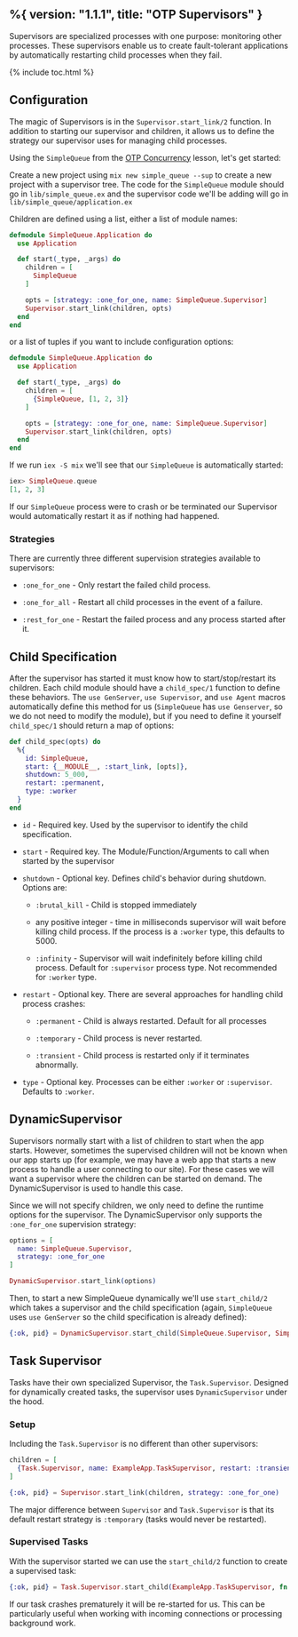 %{
  version: "1.1.1",
  title: "OTP Supervisors"
}
---

Supervisors are specialized processes with one purpose: monitoring other processes.
These supervisors enable us to create fault-tolerant applications by automatically restarting child processes when they fail.

{% include toc.html %}

## Configuration

The magic of Supervisors is in the `Supervisor.start_link/2` function.
In addition to starting our supervisor and children, it allows us to define the strategy our supervisor uses for managing child processes.

Using the `SimpleQueue` from the [OTP Concurrency](../../advanced/otp-concurrency) lesson, let's get started:

Create a new project using `mix new simple_queue --sup` to create a new project with a supervisor tree.
The code for the `SimpleQueue` module should go in `lib/simple_queue.ex` and the supervisor code we'll be adding will go in `lib/simple_queue/application.ex`

Children are defined using a list, either a list of module names:

```elixir
defmodule SimpleQueue.Application do
  use Application

  def start(_type, _args) do
    children = [
      SimpleQueue
    ]

    opts = [strategy: :one_for_one, name: SimpleQueue.Supervisor]
    Supervisor.start_link(children, opts)
  end
end
```

or a list of tuples if you want to include configuration options:

```elixir
defmodule SimpleQueue.Application do
  use Application

  def start(_type, _args) do
    children = [
      {SimpleQueue, [1, 2, 3]}
    ]

    opts = [strategy: :one_for_one, name: SimpleQueue.Supervisor]
    Supervisor.start_link(children, opts)
  end
end
```

If we run `iex -S mix` we'll see that our `SimpleQueue` is automatically started:

```elixir
iex> SimpleQueue.queue
[1, 2, 3]
```

If our `SimpleQueue` process were to crash or be terminated our Supervisor would automatically restart it as if nothing had happened.

### Strategies

There are currently three different supervision strategies available to supervisors:

+ `:one_for_one` - Only restart the failed child process.

+ `:one_for_all` - Restart all child processes in the event of a failure.

+ `:rest_for_one` - Restart the failed process and any process started after it.

## Child Specification

After the supervisor has started it must know how to start/stop/restart its children.
Each child module should have a `child_spec/1` function to define these behaviors.
The `use GenServer`, `use Supervisor`, and `use Agent` macros automatically define this method for us (`SimpleQueue` has `use Genserver`, so we do not need to modify the module), but if you need to define it yourself `child_spec/1` should return a map of options:

```elixir
def child_spec(opts) do
  %{
    id: SimpleQueue,
    start: {__MODULE__, :start_link, [opts]},
    shutdown: 5_000,
    restart: :permanent,
    type: :worker
  }
end
```

+ `id` - Required key.
Used by the supervisor to identify the child specification.

+ `start` - Required key.
The Module/Function/Arguments to call when started by the supervisor

+ `shutdown` - Optional key.
Defines child's behavior during shutdown.
Options are:

  + `:brutal_kill` - Child is stopped immediately

  + any positive integer - time in milliseconds supervisor will wait before killing child process.
If the process is a `:worker` type, this defaults to 5000.

  + `:infinity` - Supervisor will wait indefinitely before killing child process.
Default for `:supervisor` process type.
Not recommended for `:worker` type.

+ `restart` - Optional key.
There are several approaches for handling child process crashes:

  + `:permanent` - Child is always restarted.
Default for all processes

  + `:temporary` - Child process is never restarted.

  + `:transient` - Child process is restarted only if it terminates abnormally.

+ `type` - Optional key.
Processes can be either `:worker` or `:supervisor`.
Defaults to `:worker`.

## DynamicSupervisor

Supervisors normally start with a list of children to start when the app starts.
However, sometimes the supervised children will not be known when our app starts up (for example, we may have a web app that starts a new process to handle a user connecting to our site).
For these cases we will want a supervisor where the children can be started on demand.
The DynamicSupervisor is used to handle this case.

Since we will not specify children, we only need to define the runtime options for the supervisor.
The DynamicSupervisor only supports the `:one_for_one` supervision strategy:

```elixir
options = [
  name: SimpleQueue.Supervisor,
  strategy: :one_for_one
]

DynamicSupervisor.start_link(options)
```

Then, to start a new SimpleQueue dynamically we'll use `start_child/2` which takes a supervisor and the child specification (again, `SimpleQueue` uses `use GenServer` so the child specification is already defined):

```elixir
{:ok, pid} = DynamicSupervisor.start_child(SimpleQueue.Supervisor, SimpleQueue)
```

## Task Supervisor

Tasks have their own specialized Supervisor, the `Task.Supervisor`.
Designed for dynamically created tasks, the supervisor uses `DynamicSupervisor` under the hood.

### Setup

Including the `Task.Supervisor` is no different than other supervisors:

```elixir
children = [
  {Task.Supervisor, name: ExampleApp.TaskSupervisor, restart: :transient}
]

{:ok, pid} = Supervisor.start_link(children, strategy: :one_for_one)
```

The major difference between `Supervisor` and `Task.Supervisor` is that its default restart strategy is `:temporary` (tasks would never be restarted).

### Supervised Tasks

With the supervisor started we can use the `start_child/2` function to create a supervised task:

```elixir
{:ok, pid} = Task.Supervisor.start_child(ExampleApp.TaskSupervisor, fn -> background_work end)
```

If our task crashes prematurely it will be re-started for us.
This can be particularly useful when working with incoming connections or processing background work.
